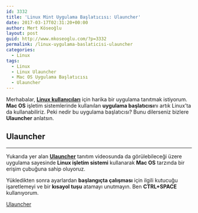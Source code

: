 ```yaml
---
id: 3332
title: 'Linux Mint Uygulama Başlatıcısı: Ulauncher'
date: 2017-03-17T02:31:20+00:00
author: Mert Köseoğlu
layout: post
guid: http://www.mkoseoglu.com/?p=3332
permalink: /linux-uygulama-baslaticisi-ulauncher
categories:
  - Linux
tags:
  - Linux
  - Linux Ulauncher
  - Mac OS Uygulama Başlatıcısı
  - Ulauncher
---
```

Merhabalar, [**Linux kullanıcıları**](http://www.mkoseoglu.com/etiket/linux/) için harika bir uygulama tanıtmak istiyorum. **Mac OS** işletim sistemlerinde kullanılan **uygulama başlatıcısı**nı artık Linux&#8217;ta da kullanabiliriz. Peki nedir bu uygulama başlatıcısı? Bunu dilerseniz bizlere **Ulauncher** anlatsın.

## Ulauncher



* * *

Yukarıda yer alan [**Ulauncher**](http://www.mkoseoglu.com/etiket/linux-ulauncher/) tanıtım videosunda da görülebileceği üzere uygulama sayesinde **Linux işletim sistemi** kullanarak **Mac OS** tarzında bir erişim çubuğuna sahip oluyoruz.

Yükledikten sonra ayarlardan **başlangıçta çalışması** için ilgili kutucuğu işaretlemeyi ve bir **kısayol tuşu** atamayı unutmayın. Ben **CTRL+SPACE** kullanıyorum.

<a href="http://ulauncher.io/#Download" target="_blank">Ulauncher</a>